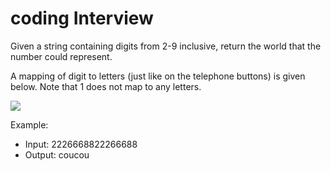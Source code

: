 # coding Interview

Given a string containing digits from 2-9 inclusive, return the world that the number could represent.

A mapping of digit to letters (just like on the telephone buttons) is given below. Note that 1 does not map to any letters.

![](https://media.geeksforgeeks.org/wp-content/cdn-uploads/Mobile-keypad.png)


Example:

- Input: 2226668822266688
- Output: coucou

